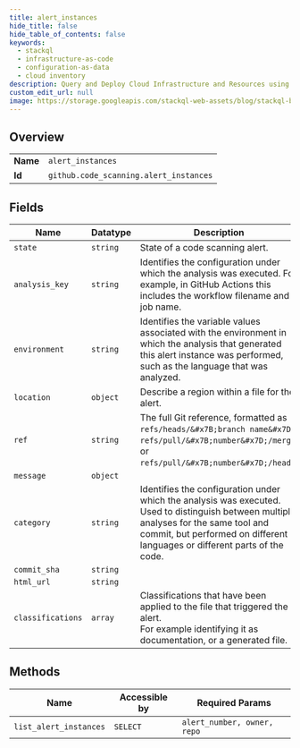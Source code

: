 ```yaml
---
title: alert_instances
hide_title: false
hide_table_of_contents: false
keywords:
  - stackql
  - infrastructure-as-code
  - configuration-as-data
  - cloud inventory
description: Query and Deploy Cloud Infrastructure and Resources using SQL
custom_edit_url: null
image: https://storage.googleapis.com/stackql-web-assets/blog/stackql-blog-post-featured-image.png
---
```

  
    

## Overview
<table><tbody>
<tr><td><b>Name</b></td><td><code>alert_instances</code></td></tr>
<tr><td><b>Id</b></td><td><code>github.code_scanning.alert_instances</code></td></tr>
</tbody></table>

## Fields
| Name | Datatype | Description |
| ---- | -------- | ----------- |
| `state` | `string` | State of a code scanning alert. |
| `analysis_key` | `string` | Identifies the configuration under which the analysis was executed. For example, in GitHub Actions this includes the workflow filename and job name. |
| `environment` | `string` | Identifies the variable values associated with the environment in which the analysis that generated this alert instance was performed, such as the language that was analyzed. |
| `location` | `object` | Describe a region within a file for the alert. |
| `ref` | `string` | The full Git reference, formatted as `refs/heads/&#x7B;branch name&#x7D;`,<br />`refs/pull/&#x7B;number&#x7D;/merge`, or `refs/pull/&#x7B;number&#x7D;/head`. |
| `message` | `object` |  |
| `category` | `string` | Identifies the configuration under which the analysis was executed. Used to distinguish between multiple analyses for the same tool and commit, but performed on different languages or different parts of the code. |
| `commit_sha` | `string` |  |
| `html_url` | `string` |  |
| `classifications` | `array` | Classifications that have been applied to the file that triggered the alert.<br />For example identifying it as documentation, or a generated file. |
## Methods
| Name | Accessible by | Required Params |
| ---- | ------------- | --------------- |
| `list_alert_instances` | `SELECT` | `alert_number, owner, repo` |
